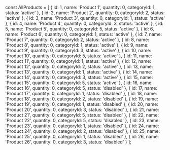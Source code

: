 const AllProducts = [
    { id: 1, name: 'Product 1', quantity: 0, categoryId: 1, status: 'active' },
    { id: 2, name: 'Product 2', quantity: 0, categoryId: 2, status: 'active' },
    { id: 3, name: 'Product 3', quantity: 0, categoryId: 1, status: 'active' },
    { id: 4, name: 'Product 4', quantity: 0, categoryId: 3, status: 'active' },
    { id: 5, name: 'Product 5', quantity: 0, categoryId: 5, status: 'active' },
    { id: 6, name: 'Product 6', quantity: 0, categoryId: 1, status: 'active' },
    { id: 7, name: 'Product 7', quantity: 0, categoryId: 2, status: 'active' },
    { id: 8, name: 'Product 8', quantity: 0, categoryId: 1, status: 'active' },
    { id: 9, name: 'Product 9', quantity: 0, categoryId: 3, status: 'active' },
    { id: 10, name: 'Product 10', quantity: 0, categoryId: 5, status: 'active' },
    { id: 11, name: 'Product 11', quantity: 0, categoryId: 1, status: 'active' },
    { id: 12, name: 'Product 12', quantity: 0, categoryId: 2, status: 'active' },
    { id: 13, name: 'Product 13', quantity: 0, categoryId: 1, status: 'active' },
    { id: 14, name: 'Product 14', quantity: 0, categoryId: 3, status: 'active' },
    { id: 15, name: 'Product 15', quantity: 0, categoryId: 5, status: 'active' },
    { id: 16, name: 'Product 16', quantity: 0, categoryId: 5, status: 'disabled' },
    { id: 17, name: 'Product 17', quantity: 0, categoryId: 1, status: 'disabled' },
    { id: 18, name: 'Product 18', quantity: 0, categoryId: 2, status: 'disabled' },
    { id: 19, name: 'Product 19', quantity: 0, categoryId: 1, status: 'disabled' },
    { id: 20, name: 'Product 20', quantity: 0, categoryId: 3, status: 'disabled' },
    { id: 21, name: 'Product 21', quantity: 0, categoryId: 5, status: 'disabled' },
    { id: 22, name: 'Product 22', quantity: 0, categoryId: 5, status: 'disabled' },
    { id: 23, name: 'Product 23', quantity: 0, categoryId: 1, status: 'disabled' },
    { id: 24, name: 'Product 24', quantity: 0, categoryId: 2, status: 'disabled' },
    { id: 25, name: 'Product 25', quantity: 0, categoryId: 1, status: 'disabled' },
    { id: 26, name: 'Product 26', quantity: 0, categoryId: 3, status: 'disabled' }
];